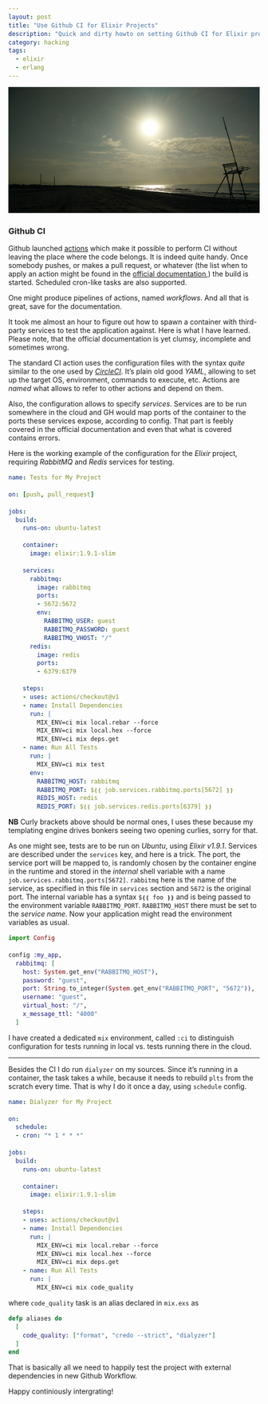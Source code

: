 ```yaml
---
layout: post
title: "Use Github CI for Elixir Projects"
description: "Quick and dirty howto on setting Github CI for Elixir projects"
category: hacking
tags:
  - elixir
  - erlang
---
```


![Welcome to Github CI](/img/filipines.jpg)

### Github CI

Github launched [actions](https://github.com/features/actions) which make it possible to perform CI without leaving the place where the code belongs. It is indeed quite handy. Once somebody pushes, or makes a pull request, or whatever (the list when to apply an action might be found in the [official documentation](https://help.github.com/en/articles/about-github-actions),) the build is started. Scheduled cron-like tasks are also supported.

One might produce pipelines of actions, named _workflows_. And all that is great, save for the documentation.

It took me almost an hour to figure out how to spawn a container with third-party services to test the application against. Here is what I have learned. Please note, that the official documentation is yet clumsy, incomplete and sometimes wrong.

The standard CI action uses the configuration files with the syntax _quite_ similar to the one used by [_CircleCI_](https://circleci.com/). It’s plain old good _YAML_, allowing to set up the target OS, environment, commands to execute, etc. Actions are _named_ what allows to refer to other actions and depend on them.

Also, the configuration allows to specify _services_. Services are to be run somewhere in the cloud and GH would map ports of the container to the ports these services expose, according to config. That part is feebly covered in the official documentation and even that what is covered contains errors.

Here is the working example of the configuration for the _Elixir_ project, requiring _RabbitMQ_ and _Redis_ services for testing.

```yaml
name: Tests for My Project

on: [push, pull_request]

jobs:
  build:
    runs-on: ubuntu-latest

    container:
      image: elixir:1.9.1-slim

    services:
      rabbitmq:
        image: rabbitmq
        ports:
        - 5672:5672
        env:
          RABBITMQ_USER: guest
          RABBITMQ_PASSWORD: guest
          RABBITMQ_VHOST: "/"
      redis:
        image: redis
        ports:
        - 6379:6379

    steps:
    - uses: actions/checkout@v1
    - name: Install Dependencies
      run: |
        MIX_ENV=ci mix local.rebar --force
        MIX_ENV=ci mix local.hex --force
        MIX_ENV=ci mix deps.get
    - name: Run All Tests
      run: |
        MIX_ENV=ci mix test
      env:
        RABBITMQ_HOST: rabbitmq
        RABBITMQ_PORT: $❴❴ job.services.rabbitmq.ports[5672] ❵❵
        REDIS_HOST: redis
        REDIS_PORT: $❴❴ job.services.redis.ports[6379] ❵❵
```

**NB** Curly brackets above should be normal ones, I uses these because my templating engine drives bonkers seeing two opening curlies, sorry for that.

As one might see, tests are to be run on _Ubuntu_, using _Elixir v1.9.1_. Services are described under the `services` key, and here is a trick. The port, the service port will be mapped to, is randomly chosen by the container engine in the runtime and stored in the _internal_ shell variable with a name `job.services.rabbitmq.ports[5672]`. `rabbitmq` here is the name of the service, as specified in this file in `services` section and `5672` is the original port. The internal variable has a syntax `$❴❴ foo ❵❵` and is being passed to the environment variable `RABBITMQ_PORT`. `RABBITMQ_HOST` there must be set to the _service name_. Now your application might read the environment variables as usual.

```elixir
import Config

config :my_app,
  rabbitmq: [
    host: System.get_env("RABBITMQ_HOST"),
    password: "guest",
    port: String.to_integer(System.get_env("RABBITMQ_PORT", "5672")),
    username: "guest",
    virtual_host: "/",
    x_message_ttl: "4000"
  ]
```

I have created a dedicated `mix` environment, called `:ci` to distinguish configuration for tests running in local vs. tests running there in the cloud.

---

Besides the CI I do run `dialyzer` on my sources. Since it’s running in a container, the task takes a while, because it needs to rebuild `plts` from the scratch every time. That is why I do it once a day, using `schedule` config.

```yaml
name: Dialyzer for My Project

on:
  schedule:
  - cron: "* 1 * * *"

jobs:
  build:
    runs-on: ubuntu-latest

    container:
      image: elixir:1.9.1-slim

    steps:
    - uses: actions/checkout@v1
    - name: Install Dependencies
      run: |
        MIX_ENV=ci mix local.rebar --force
        MIX_ENV=ci mix local.hex --force
        MIX_ENV=ci mix deps.get
    - name: Run All Tests
      run: |
        MIX_ENV=ci mix code_quality

```

where `code_quality` task is an alias declared in `mix.exs` as

```elixir
defp aliases do
  [
    code_quality: ["format", "credo --strict", "dialyzer"]
  ]
end
```

That is basically all we need to happily test the project with external dependencies in new Github Workflow.

Happy continiously intergrating!
